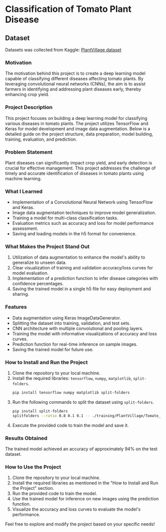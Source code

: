 # Classification of Tomato Plant Disease

## Dataset

Datasets was collected from Kaggle: [PlantVillage dataset](https://www.kaggle.com/datasets/arjuntejaswi/plant-village)

### Motivation
The motivation behind this project is to create a deep learning model capable of classifying different diseases affecting tomato plants. By leveraging convolutional neural networks (CNNs), the aim is to assist farmers in identifying and addressing plant diseases early, thereby enhancing crop yield.

### Project Description
This project focuses on building a deep learning model for classifying various diseases in tomato plants. The project utilizes TensorFlow and Keras for model development and image data augmentation. Below is a detailed guide on the project structure, data preparation, model building, training, evaluation, and prediction.

### Problem Statement
Plant diseases can significantly impact crop yield, and early detection is crucial for effective management. This project addresses the challenge of timely and accurate identification of diseases in tomato plants using machine learning.

### What I Learned
- Implementation of a Convolutional Neural Network using TensorFlow and Keras.
- Image data augmentation techniques to improve model generalization.
- Training a model for multi-class classification tasks.
- Evaluation metrics such as accuracy and loss for model performance assessment.
- Saving and loading models in the h5 format for convenience.

### What Makes the Project Stand Out
1. Utilization of data augmentation to enhance the model's ability to generalize to unseen data.
2. Clear visualization of training and validation accuracy/loss curves for model evaluation.
3. Implementation of a prediction function to infer disease categories with confidence percentages.
4. Saving the trained model in a single h5 file for easy deployment and sharing.

### Features
- Data augmentation using Keras ImageDataGenerator.
- Splitting the dataset into training, validation, and test sets.
- CNN architecture with multiple convolutional and pooling layers.
- Training the model with informative visualizations of accuracy and loss curves.
- Prediction function for real-time inference on sample images.
- Saving the trained model for future use.

### How to Install and Run the Project
1. Clone the repository to your local machine.
2. Install the required libraries: `tensorflow`, `numpy`, `matplotlib`, `split-folders`.
    ```bash
    pip install tensorflow numpy matplotlib split-folders
    ```
3. Run the following commands to split the dataset using `split-folders`.
    ```bash
    pip install split-folders
    splitfolders --ratio 0.8 0.1 0.1 -- ./training/PlantVillage/Tomato_disease_categories
    ```
4. Execute the provided code to train the model and save it.

### Results Obtained
The trained model achieved an accuracy of approximately 94% on the test dataset.

### How to Use the Project
1. Clone the repository to your local machine.
2. Install the required libraries as mentioned in the "How to Install and Run the Project" section.
3. Run the provided code to train the model.
4. Use the trained model for inference on new images using the prediction function.
5. Visualize the accuracy and loss curves to evaluate the model's performance.

Feel free to explore and modify the project based on your specific needs!
